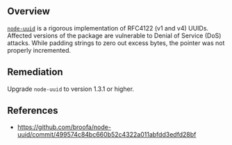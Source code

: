 ## Overview
[`node-uuid`](https://www.npmjs.com/package/node-uuid) is a rigorous implementation of RFC4122 (v1 and v4) UUIDs.
Affected versions of the package are vulnerable to Denial of Service (DoS) attacks. While padding strings to zero out excess bytes, the pointer was not properly incremented.

## Remediation
Upgrade `node-uuid` to version 1.3.1 or higher.

## References
- https://github.com/broofa/node-uuid/commit/499574c84bc660b52c4322a011abfdd3edfd28bf
